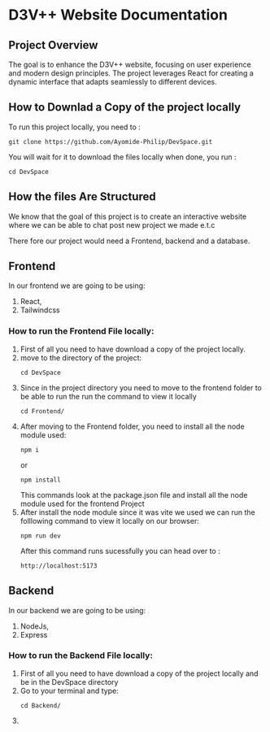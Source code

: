 # D3V++ Website Documentation

## Project Overview

The goal is to enhance the D3V++ website, focusing on user experience and modern design
principles.
The project leverages React for creating a dynamic interface that adapts seamlessly to different
devices.

## How to Downlad a Copy of the project locally

To run this project locally, you need to :

```
git clone https://github.com/Ayomide-Philip/DevSpace.git
```

You will wait for it to download the files locally when done, you run :

```
cd DevSpace
```

## How the files Are Structured

We know that the goal of this project is to create an interactive website where we can be able to chat post new project we made e.t.c

There fore our project would need a Frontend, backend and a database.

## Frontend

In our frontend we are going to be using:

1. React,
2. Tailwindcss

### How to run the Frontend File locally:

1. First of all you need to have download a copy of the project locally.
2. move to the directory of the project:
   ```
   cd DevSpace
   ```
3. Since in the project directory you need to move to the frontend folder to be able to run the run the command to view it locally
   ```
   cd Frontend/
   ```
4. After moving to the Frontend folder, you need to install all the node module used:
   ```
   npm i
   ```
   or
   ```
   npm install
   ```
   This commands look at the package.json file and install all the node module used for the frontend Project
5. After install the node module since it was vite we used we can run the folllowing command to view it locally on our browser:
   ```
   npm run dev
   ```
   After this command runs sucessfully you can head over to :
   ```
   http://localhost:5173
   ```

## Backend

In our backend we are going to be using:

1. NodeJs,
2. Express

### How to run the Backend File locally:

1. First of all you need to have download a copy of the project locally and be in the DevSpace directory
2. Go to your terminal and type:
   ```
   cd Backend/
   ```
3.
